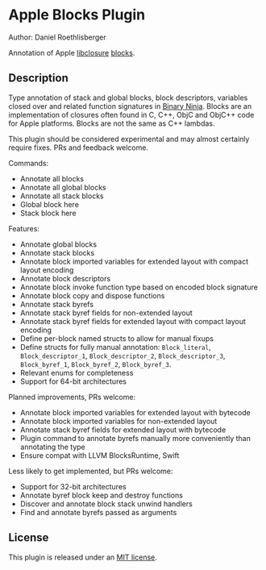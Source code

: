 # Apple Blocks Plugin
Author: Daniel Roethlisberger

Annotation of Apple [libclosure](https://github.com/apple-oss-distributions/libclosure) [blocks](https://clang.llvm.org/docs/BlockLanguageSpec.html).

## Description

Type annotation of stack and global blocks, block descriptors, variables closed
over and related function signatures in [Binary Ninja](https://binary.ninja/).
Blocks are an implementation of closures often found in C, C++, ObjC and ObjC++
code for Apple platforms.  Blocks are not the same as C++ lambdas.

This plugin should be considered experimental and may almost certainly require
fixes.  PRs and feedback welcome.

Commands:

-   Annotate all blocks
-   Annotate all global blocks
-   Annotate all stack blocks
-   Global block here
-   Stack block here

Features:

-   Annotate global blocks
-   Annotate stack blocks
-   Annotate block imported variables for extended layout with compact layout encoding
-   Annotate block descriptors
-   Annotate block invoke function type based on encoded block signature
-   Annotate block copy and dispose functions
-   Annotate stack byrefs
-   Annotate stack byref fields for non-extended layout
-   Annotate stack byref fields for extended layout with compact layout encoding
-   Define per-block named structs to allow for manual fixups
-   Define structs for fully manual annotation: `Block_literal`, `Block_descriptor_1`, `Block_descriptor_2`, `Block_descriptor_3`, `Block_byref_1`, `Block_byref_2`, `Block_byref_3`.
-   Relevant enums for completeness
-   Support for 64-bit architectures

Planned improvements, PRs welcome:

-   Annotate block imported variables for extended layout with bytecode
-   Annotate block imported variables for non-extended layout
-   Annotate stack byref fields for extended layout with bytecode
-   Plugin command to annotate byrefs manually more conveniently than annotating the type
-   Ensure compat with LLVM BlocksRuntime, Swift

Less likely to get implemented, but PRs welcome:

-   Support for 32-bit architectures
-   Annotate byref block keep and destroy functions
-   Discover and annotate block stack unwind handlers
-   Find and annotate byrefs passed as arguments

## License

This plugin is released under an [MIT license](./license).
